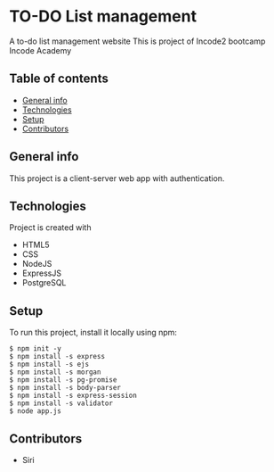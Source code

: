 # TO-DO List management
A to-do list management website
This is project of Incode2 bootcamp Incode Academy

## Table of contents
* [General info](#general-info)
* [Technologies](#technologies)
* [Setup](#setup)
* [Contributors](#contributors)

## General info
This project is a client-server web app with authentication.

## Technologies
Project is created with
* HTML5
* CSS
* NodeJS
* ExpressJS
* PostgreSQL

## Setup
To run this project, install it locally using npm:
```
$ npm init -y
$ npm install -s express
$ npm install -s ejs
$ npm install -s morgan
$ npm install -s pg-promise
$ npm install -s body-parser
$ npm install -s express-session
$ npm install -s validator
$ node app.js

```

## Contributors
* Siri
